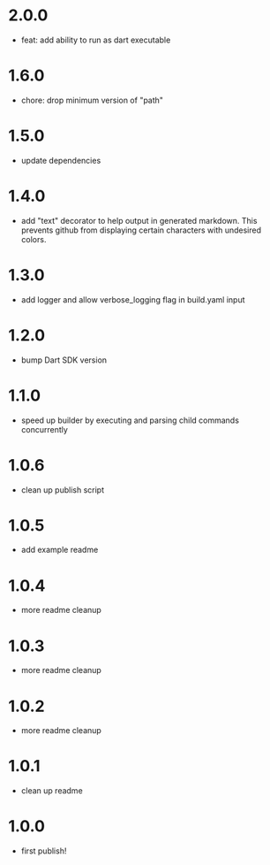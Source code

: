 # 2.0.0

- feat: add ability to run as dart executable

# 1.6.0

- chore: drop minimum version of "path"

# 1.5.0

- update dependencies

# 1.4.0

- add "text" decorator to help output in generated markdown. This prevents github from displaying certain characters with undesired colors.

# 1.3.0

- add logger and allow verbose_logging flag in build.yaml input

# 1.2.0

- bump Dart SDK version
# 1.1.0

- speed up builder by executing and parsing child commands concurrently
# 1.0.6

- clean up publish script

# 1.0.5

- add example readme
# 1.0.4

- more readme cleanup
# 1.0.3

- more readme cleanup
# 1.0.2

- more readme cleanup
# 1.0.1

- clean up readme
# 1.0.0

- first publish!
